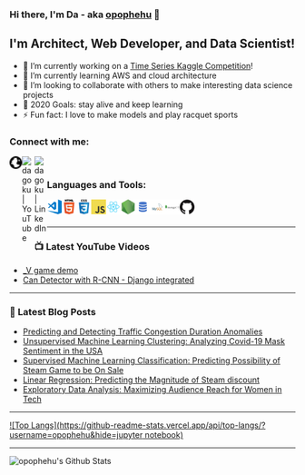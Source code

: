 ### Hi there, I'm Da - aka [opophehu][website] 👋

## I'm Architect, Web Developer, and Data Scientist!
- 🔭 I’m currently working on a [Time Series Kaggle Competition][whatamiworkingon]!
- 🌱 I’m currently learning AWS and cloud architecture
- 👯 I’m looking to collaborate with others to make interesting data science projects
- 🥅 2020 Goals: stay alive and keep learning
- ⚡ Fun fact: I love to make models and play racquet sports

### Connect with me:

[<img align="left" alt="dagoku.com" width="22px" src="https://raw.githubusercontent.com/iconic/open-iconic/master/svg/globe.svg" />][website]
[<img align="left" alt="dagoku | YouTube" width="22px" src="https://cdn.jsdelivr.net/npm/simple-icons@v3/icons/youtube.svg" />][youtube]
[<img align="left" alt="dagoku | LinkedIn" width="22px" src="https://cdn.jsdelivr.net/npm/simple-icons@v3/icons/linkedin.svg" />][linkedin]

<br />

### Languages and Tools:

[<img align="left" alt="Visual Studio Code" width="26px" src="https://raw.githubusercontent.com/github/explore/80688e429a7d4ef2fca1e82350fe8e3517d3494d/topics/visual-studio-code/visual-studio-code.png" />][website]
[<img align="left" alt="HTML5" width="26px" src="https://raw.githubusercontent.com/github/explore/80688e429a7d4ef2fca1e82350fe8e3517d3494d/topics/html/html.png" />][website]
[<img align="left" alt="CSS3" width="26px" src="https://raw.githubusercontent.com/github/explore/80688e429a7d4ef2fca1e82350fe8e3517d3494d/topics/css/css.png" />][website]
[<img align="left" alt="JavaScript" width="26px" src="https://raw.githubusercontent.com/github/explore/80688e429a7d4ef2fca1e82350fe8e3517d3494d/topics/javascript/javascript.png" />][website]
[<img align="left" alt="React" width="26px" src="https://raw.githubusercontent.com/github/explore/80688e429a7d4ef2fca1e82350fe8e3517d3494d/topics/react/react.png" />][website]
[<img align="left" alt="Node.js" width="26px" src="https://raw.githubusercontent.com/github/explore/80688e429a7d4ef2fca1e82350fe8e3517d3494d/topics/nodejs/nodejs.png" />][website]
[<img align="left" alt="SQL" width="26px" src="https://raw.githubusercontent.com/github/explore/80688e429a7d4ef2fca1e82350fe8e3517d3494d/topics/sql/sql.png" />][website]
[<img align="left" alt="MySQL" width="26px" src="https://raw.githubusercontent.com/github/explore/80688e429a7d4ef2fca1e82350fe8e3517d3494d/topics/mysql/mysql.png" />][website]
[<img align="left" alt="MongoDB" width="26px" src="https://raw.githubusercontent.com/github/explore/80688e429a7d4ef2fca1e82350fe8e3517d3494d/topics/mongodb/mongodb.png" />][website]
[<img align="left" alt="GitHub" width="26px" src="https://raw.githubusercontent.com/github/explore/78df643247d429f6cc873026c0622819ad797942/topics/github/github.png" />][website]



<br />
<br />

---

### 📺 Latest YouTube Videos
<!-- YOUTUBE:START -->
- [_V game demo](https://www.youtube.com/watch?v=S02pxRoxssk)
- [Can Detector with R-CNN - Django integrated](https://www.youtube.com/watch?v=recmDwASkKU)
<!-- YOUTUBE:END -->

---

### 📕 Latest Blog Posts
<!-- BLOG-POST-LIST:START -->
- [Predicting and Detecting Traffic Congestion Duration Anomalies](https://medium.com/towards-artificial-intelligence/predicting-and-detecting-traffic-congestion-duration-anomalies-972873feee8a?source=rss-2025ecc5624f------2)
- [Unsupervised Machine Learning Clustering: Analyzing Covid-19 Mask Sentiment in the USA](https://medium.com/ai-in-plain-english/unsupervised-machine-learning-clustering-analyzing-covid-19-mask-sentiment-in-the-usa-a104170ad9a7?source=rss-2025ecc5624f------2)
- [Supervised Machine Learning Classification: Predicting Possibility of Steam Game to be On Sale](https://medium.com/ai-in-plain-english/supervised-machine-learning-classification-predicting-possibility-of-steam-game-to-be-on-sale-a0043d0c5ba5?source=rss-2025ecc5624f------2)
- [Linear Regression: Predicting the Magnitude of Steam discount](https://medium.com/analytics-vidhya/linear-regression-predicting-the-magnitude-of-steam-discount-1cd77591fcaa?source=rss-2025ecc5624f------2)
- [Exploratory Data Analysis: Maximizing Audience Reach for Women in Tech](https://medium.com/analytics-vidhya/exploratory-data-analysis-maximizing-audience-reach-for-women-in-tech-398099e89d0?source=rss-2025ecc5624f------2)
<!-- BLOG-POST-LIST:END -->

---

[![Top Langs](https://github-readme-stats.vercel.app/api/top-langs/?username=opophehu&hide=jupyter notebook)](https://github.com/opophehu/github-readme-stats)

---

<img align="left" alt="opophehu's Github Stats" src="https://github-readme-stats.vercel.app/api?username=opophehu&show_icons=true&hide_border=true" />

[whatamiworkingon]: https://www.kaggle.com/c/competitive-data-science-predict-future-sales/overview
[website]: https://dagoku.com
[youtube]: https://www.youtube.com/channel/UCPCOxB6147d4LDsltIvvf5A/videos?view_as=subscriber
<!-- [instagram]: https://instagram.com/ -->
[linkedin]: https://linkedin.com/in/da-guo

[webdevplaylist]: https://www.youtube.com/playlist?list=PLkwxH9e_vrAJ0WbEsFA9W3I1W-g_BTsbt
[jsplaylist]: https://www.youtube.com/playlist?list=PLkwxH9e_vrALRJKu7wfXby3MKeflhTu6B
[cssplaylist]: https://www.youtube.com/playlist?list=PLkwxH9e_vrALSdvZuEh6gqQdmDoDIoqz4
[reactplaylist]: https://www.youtube.com/playlist?list=PLkwxH9e_vrAK4TdffpxKY3QGyHCpxFcQ0